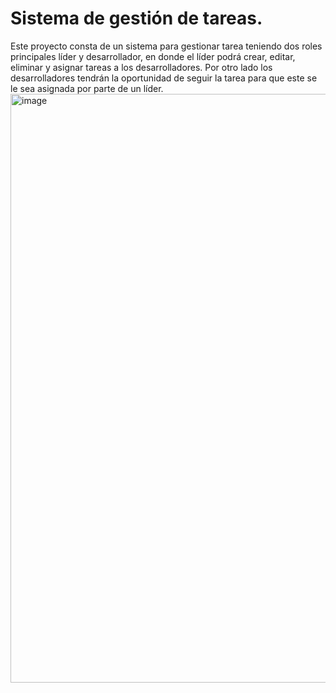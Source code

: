 # Sistema de gestión de tareas.

Este proyecto consta de un sistema para gestionar tarea teniendo dos roles principales líder y desarrollador, en donde el líder podrá crear, editar, eliminar y asignar tareas a los desarrolladores. Por otro lado los desarrolladores tendrán la oportunidad de seguir la tarea para que este se le sea asignada por parte de un líder.
<img width="942" alt="image" src="https://github.com/KerwinAngeles/SistemaGestionTarea/assets/133922161/9e6cb687-993d-4415-90cb-3a25f6b8e538">
